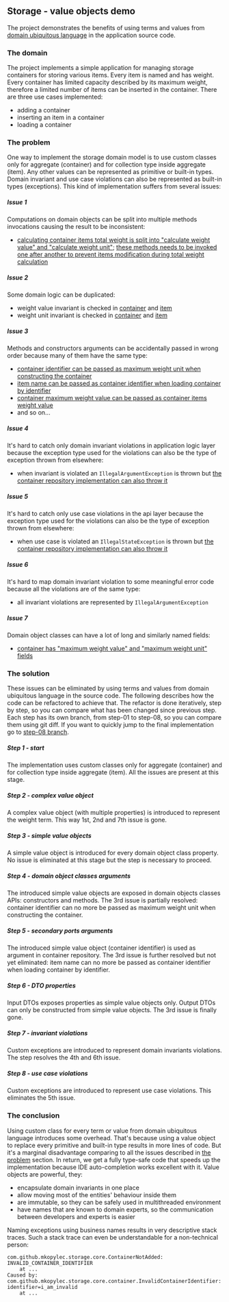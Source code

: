 ## Storage - value objects demo
The project demonstrates the benefits of using terms and values from [domain ubiquitous language](https://martinfowler.com/bliki/UbiquitousLanguage.html) in the application source code.

### The domain
The project implements a simple application for managing storage containers for storing various items.
Every item is named and has weight.
Every container has limited capacity described by its maximum weight, therefore a limited number of items can be inserted in the container.
There are three use cases implemented:
- adding a container
- inserting an item in a container
- loading a container

### The problem
One way to implement the storage domain model is to use custom classes only for aggregate (container) and for collection type inside aggregate (item).
Any other values can be represented as primitive or built-in types.
Domain invariant and use case violations can also be represented as built-in types (exceptions).
This kind of implementation suffers from several issues:

##### Issue 1
Computations on domain objects can be split into multiple methods invocations causing the result to be inconsistent:
- [calculating container items total weight is split into "calculate weight value" and "calculate weight unit"](/../step-01/src/main/kotlin/com/github/mkopylec/storage/core/container/Container.kt#L28-L32);
  [these methods needs to be invoked one after another to prevent items modification during total weight calculation](/../step-01/src/main/kotlin/com/github/mkopylec/storage/core/ContainerLoader.kt#L18-L19)

##### Issue 2
Some domain logic can be duplicated:
- weight value invariant is checked in [container](/../step-01/src/main/kotlin/com/github/mkopylec/storage/core/container/Container.kt#L19) and [item](/../step-01/src/main/kotlin/com/github/mkopylec/storage/core/container/Item.kt#L21)
- weight unit invariant is checked in [container](/../step-01/src/main/kotlin/com/github/mkopylec/storage/core/container/Container.kt#L20) and [item](/../step-01/src/main/kotlin/com/github/mkopylec/storage/core/container/Item.kt#L22)

##### Issue 3
Methods and constructors arguments can be accidentally passed in wrong order because many of them have the same type:
- [container identifier can be passed as maximum weight unit when constructing the container](/../step-01/src/main/kotlin/com/github/mkopylec/storage/core/container/Containers.kt#L11)
- [item name can be passed as container identifier when loading container by identifier](/../step-01/src/main/kotlin/com/github/mkopylec/storage/core/container/Containers.kt#L15)
- [container maximum weight value can be passed as container items weight value](/../step-01/src/main/kotlin/com/github/mkopylec/storage/core/ContainerLoader.kt#L14)
- and so on...

##### Issue 4
It's hard to catch only domain invariant violations in application logic layer because the exception type used for the violations can also be the type of exception thrown from elsewhere:
- when invariant is violated an `IllegalArgumentException` is thrown but [the container repository implementation can also throw it](/../step-01/src/main/kotlin/com/github/mkopylec/storage/core/container/ContainerRepository.kt#L5-L6)

##### Issue 5
It's hard to catch only use case violations in the api layer because the exception type used for the violations can also be the type of exception thrown from elsewhere:
- when use case is violated an `IllegalStateException` is thrown but [the container repository implementation can also throw it](/../step-01/src/main/kotlin/com/github/mkopylec/storage/core/container/ContainerRepository.kt#L5-L6)

##### Issue 6
It's hard to map domain invariant violation to some meaningful error code because all the violations are of the same type:
- all invariant violations are represented by `IllegalArgumentException`

##### Issue 7
Domain object classes can have a lot of long and similarly named fields:
- [container has "maximum weight value" and "maximum weight unit" fields](/../step-01/src/main/kotlin/com/github/mkopylec/storage/core/container/Container.kt#L10-L11)

### The solution
These issues can be eliminated by using terms and values from domain ubiquitous language in the source code.
The following describes how the code can be refactored to achieve that.
The refactor is done iteratively, step by step, so you can compare what has been changed since previous step.
Each step has its own branch, from step-01 to step-08, so you can compare them using git diff.
If you want to quickly jump to the final implementation go to [step-08 branch](/../../tree/step-08).

##### Step 1 - start
The implementation uses custom classes only for aggregate (container) and for collection type inside aggregate (item).
All the issues are present at this stage.

##### Step 2 - complex value object
A complex value object (with multiple properties) is introduced to represent the weight term.
This way 1st, 2nd and 7th issue is gone.

##### Step 3 - simple value objects
A simple value object is introduced for every domain object class property.
No issue is eliminated at this stage but the step is necessary to proceed.

##### Step 4 - domain object classes arguments
The introduced simple value objects are exposed in domain objects classes APIs: constructors and methods.
The 3rd issue is partially resolved: container identifier can no more be passed as maximum weight unit when constructing the container.

##### Step 5 - secondary ports arguments
The introduced simple value object (container identifier) is used as argument in container repository.
The 3rd issue is further resolved but not yet eliminated: item name can no more be passed as container identifier when loading container by identifier.

##### Step 6 - DTO properties
Input DTOs exposes properties as simple value objects only.
Output DTOs can only be constructed from simple value objects.
The 3rd issue is finally gone.

##### Step 7 - invariant violations
Custom exceptions are introduced to represent domain invariants violations.
The step resolves the 4th and 6th issue.

##### Step 8 - use case violations
Custom exceptions are introduced to represent use case violations.
This eliminates the 5th issue.

### The conclusion
Using custom class for every term or value from domain ubiquitous language introduces some overhead.
That's because using a value object to replace every primitive and built-in type results in more lines of code.
But it's a marginal disadvantage comparing to all the issues described in [the problem](#the-problem) section.
In return, we get a fully type-safe code that speeds up the implementation because IDE auto-completion works excellent with it.
Value objects are powerful, they:
- encapsulate domain invariants in one place
- allow moving most of the entities' behaviour inside them
- are immutable, so they can be safely used in multithreaded environment
- have names that are known to domain experts, so the communication between developers and experts is easier

Naming exceptions using business names results in very descriptive stack traces.
Such a stack trace can even be understandable for a non-technical person:
```
com.github.mkopylec.storage.core.ContainerNotAdded: INVALID_CONTAINER_IDENTIFIER
	at ...
Caused by: com.github.mkopylec.storage.core.container.InvalidContainerIdentifier: identifier=i_am_invalid
	at ...
```
